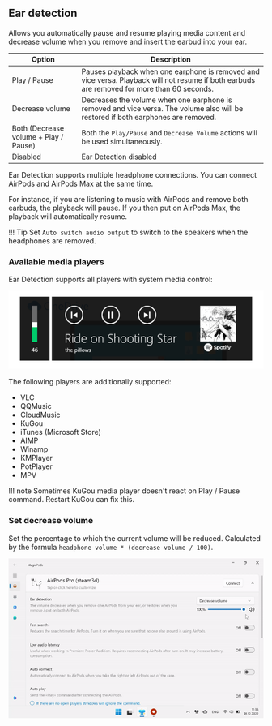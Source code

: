 ## Ear detection

Allows you automatically pause and resume playing media content and decrease volume when you remove and insert the earbud into your ear.

| Option                                | Description                                                                                                                                 |
| ------------------------------------- | ------------------------------------------------------------------------------------------------------------------------------------------- |
| Play / Pause                          | Pauses playback when one earphone is removed and vice versa. Playback will not resume if both earbuds are removed for more than 60 seconds. |
| Decrease volume                       | Decreases the volume when one earphone is removed and vice versa. The volume also will be restored if both earphones are removed.           |
| Both (Decrease volume + Play / Pause) | Both the `Play/Pause` and `Decrease Volume` actions will be used simultaneously.                                                            |
| Disabled                              | Ear Detection disabled                                                                                                                      |

Ear Detection supports multiple headphone connections. You can connect AirPods and AirPods Max at the same time.

For instance, if you are listening to music with AirPods and remove both earbuds, the playback will pause. If you then put on AirPods Max, the playback will automatically resume.

!!! Tip
    Set `Auto switch audio output` to switch to the speakers when the headphones are removed.

### Available media players

Ear Detection supports all players with system media control:

![](../media/SystemMediaControl.png)

The following players are additionally supported:

* VLC
* QQMusic
* CloudMusic
* KuGou
* iTunes (Microsoft Store)
* AIMP
* Winamp
* KMPlayer
* PotPlayer
* MPV

!!! note
    Sometimes KuGou media player doesn't react on Play / Pause command. Restart KuGou can fix this.

### Set decrease volume

Set the percentage to which the current volume will be reduced. Calculated by the formula `headphone volume * (decrease volume / 100)`.

![](../media/screenshots/headphones-descrease-volume.gif)
